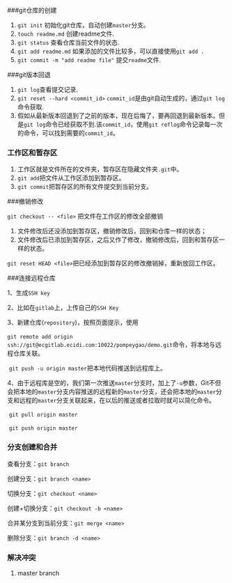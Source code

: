 ###git仓库的创建

1. `git init` 初始化git仓库，自动创建`master`分支。
2. `touch readme.md`  创建readme文件.
3. `git status` 查看仓库当前文件的状态.
4. `git add readme.md`  如果添加的文件比较多，可以直接使用`git add .`
5. `git commit -m "add readme file"`  提交`readme`文件.

###git版本回退

1. `git log`查看提交记录.
2. `git reset --hard <commit_id>` `commit_id`是由git自动生成的，通过`git log`命令获取.
3. 假如从最新版本回退到了之前的版本，现在后悔了，要再回退到最新版本。但是`git log`命令已经获取不到.该`commit_id`，使用`git reflog`命令记录每一次的命令，可以找到需要的`commit_id`。

### 工作区和暂存区

1. 工作区就是文件所在的文件夹，暂存区在隐藏文件夹`.git`中。
2. `git add`把文件从工作区添加到暂存区。
3. `git commit`把暂存区的所有文件提交到当前分支。

###撤销修改

`git checkout -- <file>`  把文件在工作区的修改全部撤销

1. 文件修改后还没添加到暂存区，撤销修改后，回到和仓库一样的状态；
2. 文件修改后已添加到暂存区，之后又作了修改，撤销修改后，回到和暂存区一样的状态。

`git reset HEAD <file>`把已经添加到暂存区的修改撤销掉，重新放回工作区。

###连接远程仓库

1、生成`SSH key`

2、比如在`gitlab`上，上传自己的`SSH Key`

3、新建仓库(`repository`)，按照页面提示，使用

​	`git remote add origin ssh://git@ecgitlab.ecidi.com:10022/pompeygao/demo.git`命令，将本地与远程仓库关联。

​	`git push -u origin master`把本地代码推送到远程库上。

4、由于远程库是空的，我们第一次推送`master`分支时，加上了`-u`参数，Git不但会把本地的`master`分支内容推送的远程新的`master`分支，还会把本地的`master`分支和远程的`master`分支关联起来，在以后的推送或者拉取时就可以简化命令。

​	`git pull origin master` 

​	`git push origin master`

### 分支创建和合并

查看分支：`git branch`

创建分支：`git branch <name>`

切换分支：`git checkout <name>`

创建+切换分支：`git checkout -b <name>`

合并某分支到当前分支：`git merge <name>`

删除分支：`git branch -d <name>`

### 解决冲突

1. master branch

